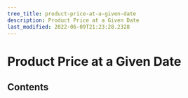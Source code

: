 ```yaml
---
tree_title: product-price-at-a-given-date
description: Product Price at a Given Date
last_modified: 2022-06-09T21:23:28.2328
---
```


# Product Price at a Given Date

## Contents
